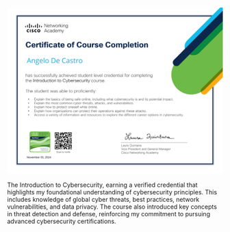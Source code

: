 
<p align="center">
  <img src="../../Certimg/Introduction-1.png" alt="Introduction" width="600"/>
</p>

<p
 style="text-align: left;">
The Introduction to Cybersecurity, earning a verified credential that highlights my foundational understanding of cybersecurity principles. This includes knowledge of global cyber threats, best practices, network vulnerabilities, and data privacy. The course also introduced key concepts in threat detection and defense, reinforcing my commitment to pursuing advanced cybersecurity certifications.
</p>


<br><br>